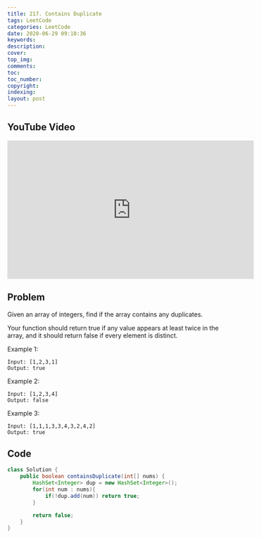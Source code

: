 ```yaml
---
title: 217. Contains Duplicate
tags: LeetCode
categories: LeetCode
date: 2020-06-29 09:10:36
keywords:
description:
cover:
top_img:
comments:
toc:
toc_number:
copyright:
indexing:
layout: post
---
```


## YouTube Video

<iframe width="560" height="315" src="https://www.youtube.com/embed/4rE2t0VlDVQ" frameborder="0" allow="accelerometer; autoplay; encrypted-media; gyroscope; picture-in-picture" allowfullscreen></iframe>

## Problem

Given an array of integers, find if the array contains any duplicates.

Your function should return true if any value appears at least twice in the array, and it should return false if every element is distinct.

Example 1:

```
Input: [1,2,3,1]
Output: true
```

Example 2:

```
Input: [1,2,3,4]
Output: false
```

Example 3:

```
Input: [1,1,1,3,3,4,3,2,4,2]
Output: true
```

## Code

```java
class Solution {
    public boolean containsDuplicate(int[] nums) {
        HashSet<Integer> dup = new HashSet<Integer>();
        for(int num : nums){
            if(!dup.add(num)) return true;
        }

        return false;
    }
}
```
